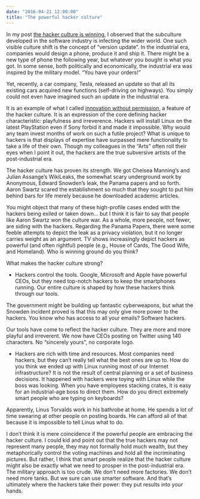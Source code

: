 ```yaml
---
date: "2016-04-21 12:00:00"
title: "The powerful hacker culture"
---
```




In my post [the hacker culture is winning](/lemire/blog/2015/09/14/the-hacker-culture-is-winning/), I observed that the subculture developed in the software industry is infecting the wider world. One such visible culture shift is the concept of &ldquo;version update&rdquo;. In the industrial era, companies would design a phone, produce it and ship it. There might be a new type of phone the following year, but whatever you bought is what you got. In some sense, both politically and economically, the industrial era was inspired by the military model. &ldquo;You have your orders!&rdquo;

Yet, recently, a car company, Tesla, released an update so that all its existing cars acquired new functions (self-driving on highways). You simply could not even have imagined such an update in the industrial era.

It is an example of what I called [innovation without permission](/lemire/blog/2011/01/17/innovating-without-permission/), a feature of the hacker culture. It is an expression of the core defining hacker characteristic: playfulness and irreverence. Hackers will install Linux on the latest PlayStation even if Sony forbid it and made it impossible. Why would any team invest months of work on such a futile project?
What is unique to hackers is that displays of expertise have surpassed mere functionality to take a life of their own. Though my colleagues in the &ldquo;Arts&rdquo; often roll their eyes when I point it out, the hackers are the true subversive artists of the post-industrial era.

The hacker culture has proven its strength. We got Chelsea Manning&rsquo;s and Julian Assange&rsquo;s WikiLeaks, the somewhat scary underground work by Anonymous, Edward Snowden&rsquo;s leak, the Panama papers and so forth. Aaron Swartz scared the establishment so much that they sought to put him behind bars for life merely because he downloaded academic articles.

You might object that many of these high-profile cases ended with the hackers being exiled or taken down&hellip; but I think it is fair to say that people like Aaron Swartz won the culture war. As a whole, more people, not fewer, are siding with the hackers. Regarding the Panama Papers, there were some feeble attempts to depict the leak as a privacy violation, but it no longer carries weight as an argument. TV shows increasingly depict hackers as powerful (and often rightful) people (e.g., House of Cards, The Good Wife, and Homeland).
Who is winning ground do you think?

What makes the hacker culture strong?

- Hackers control the tools. Google, Microsoft and Apple have powerful CEOs, but they need top-notch hackers to keep the smartphones running. Our entire culture is shaped by how these hackers think through our tools.

The government might be building up fantastic cyberweapons, but what the Snowden incident proved is that this may only give more power to the hackers. You know who has access to all your emails? Software hackers.

Our tools have come to reflect the hacker culture. They are more and more playful and irreverent. We now have CEOs posting on Twitter using 140 characters. No &ldquo;sincerely yours&rdquo;, no corporate logo.
- Hackers are rich with time and resources. Most companies need hackers, but they can&rsquo;t really tell what the best ones are up to. How do you think we ended up with Linux running most of our Internet infrastructure? It is not the result of central planning or a set of business decisions. It happened with hackers were toying with Linux while the boss was looking. When you have employees stacking crates, it is easy for an industrial-age boss to direct them. How do you direct extremely smart people who are typing on keyboards?

Apparently, Linus Torvalds work in his bathrobe at home. He spends a lot of time swearing at other people on posting boards. He can afford all of that because it is impossible to tell Linus what to do.

I don&rsquo;t think it is mere coincidence if the powerful people are embracing the hacker culture. I could kid and point out that the true hackers may not represent many people, they may not formally hold much wealth, but they metaphorically control the voting machines and hold all the incriminating pictures. But rather, I think that smart people realize that the hacker culture might also be exactly what we need to prosper in the post-industrial era. The military approach is too crude. We don&rsquo;t need more factories. We don&rsquo;t need more tanks. But we sure can use smarter software. And that&rsquo;s ultimately where the hackers take their power: they put results into your hands.

